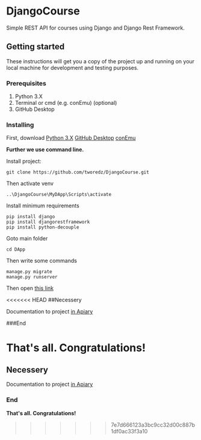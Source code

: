 # DjangoCourse

Simple REST API for courses using Django and Django Rest Framework.

## Getting started

These instructions will get you a copy of the project up and running on your local machine for development and testing purposes. 

### Prerequisites

1. Python 3.X
2. Terminal or cmd (e.g. conEmu) (optional)
3. GitHub Desktop

### Installing

First, download [Python 3.X](https://www.python.org/downloads/)
				[GitHub Desktop](https://desktop.github.com)
				[conEmu](http://conemu.ru/ru/)


**Further we use command line.**

Install project:

```
git clone https://github.com/tworedz/DjangoCourse.git
```

Then activate venv

```
..\DjangoCourse\MyDApp\Scripts\activate
```

Install minimum requirements

```
pip install django
pip install djangorestframework
pip install python-decouple
```

Goto main folder

```
cd DApp
```

Then write some commands

```
manage.py migrate
manage.py runserver
```

Then open [this link](http://127.0.0.1:8000/)

<<<<<<< HEAD
##Necessery

Documentation to project [in Apiary](https://djangoco.docs.apiary.io/#)

###End

**That's all. Congratulations!**
=======
## Necessery

Documentation to project [in Apiary](https://djangoco.docs.apiary.io/#)

### End

**That's all. Congratulations!**
>>>>>>> 7e7d666123a3bc9cc32d00c887b1df0ac33f3a10
